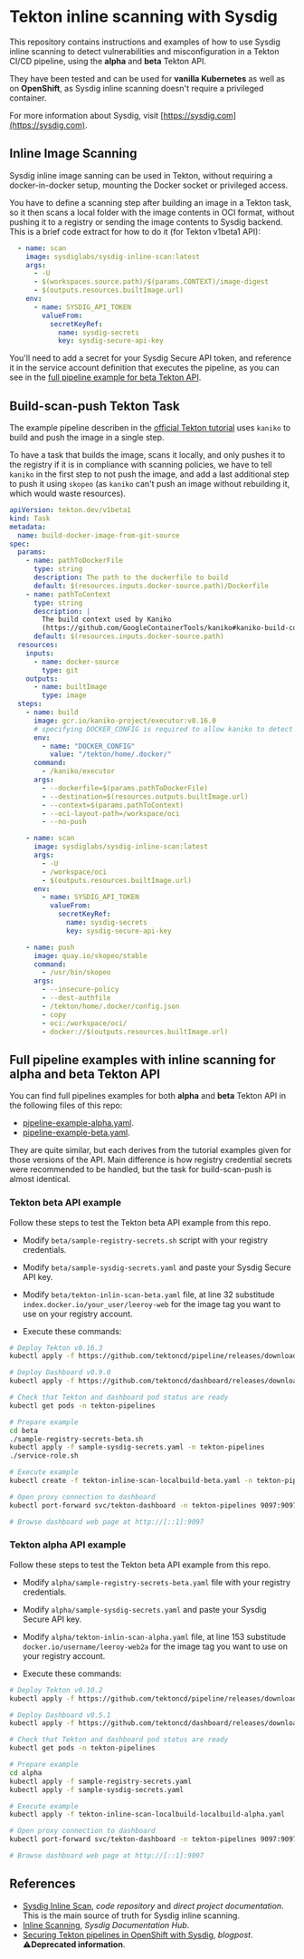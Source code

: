# Tekton inline scanning with Sysdig

This repository contains instructions and examples of how to use Sysdig inline scanning to detect vulnerabilities and misconfiguration in a Tekton CI/CD pipeline, using the **alpha** and **beta** Tekton API.

They have been tested and can be used for **vanilla Kubernetes** as well as on **OpenShift**, as Sysdig inline scanning doesn't require a privileged container.

For more information about Sysdig, visit [https://sysdig.com](https://sysdig.com).

## Inline Image Scanning

Sysdig inline image sanning can be used in Tekton, without requiring a docker-in-docker setup, mounting the Docker socket or privileged access.

You have to define a scanning step after building an image in a Tekton task, so it then scans a local folder with the image contents in OCI format, without pushing it to a registry or sending the image contents to Sysdig backend. This is a brief code extract for how to do it (for Tekton v1beta1 API):

```yaml
  - name: scan
    image: sysdiglabs/sysdig-inline-scan:latest
    args:
      - -U
      - $(workspaces.source.path)/$(params.CONTEXT)/image-digest
      - $(outputs.resources.builtImage.url)
    env:
      - name: SYSDIG_API_TOKEN
        valueFrom:
          secretKeyRef:
            name: sysdig-secrets
            key: sysdig-secure-api-key
```

You'll need to add a secret for your Sysdig Secure API token, and reference it in the service account definition that executes the pipeline, as you can see in the [full pipeline example for beta Tekton API](./beta/tekton-inline-scan-localbuild-beta.yaml).

## Build-scan-push Tekton Task

The example pipeline describen in the [official Tekton tutorial](https://github.com/tektoncd/pipeline/blob/master/docs/tutorial.md) uses `kaniko` to build and push the image in a single step. 

To have a task that builds the image, scans it locally, and only pushes it to the registry if it is in compliance with scanning policies, we have to tell `kaniko` in the first step to not push the image, and add a last additional step to push it using `skopeo` (as `kaniko` can't push an image without rebuilding it, which would waste resources).

```yaml
apiVersion: tekton.dev/v1beta1
kind: Task
metadata:
  name: build-docker-image-from-git-source
spec:
  params:
    - name: pathToDockerFile
      type: string
      description: The path to the dockerfile to build
      default: $(resources.inputs.docker-source.path)/Dockerfile
    - name: pathToContext
      type: string
      description: |
        The build context used by Kaniko
        (https://github.com/GoogleContainerTools/kaniko#kaniko-build-contexts)
      default: $(resources.inputs.docker-source.path)
  resources:
    inputs:
      - name: docker-source
        type: git
    outputs:
      - name: builtImage
        type: image
  steps:
    - name: build
      image: gcr.io/kaniko-project/executor:v0.16.0
      # specifying DOCKER_CONFIG is required to allow kaniko to detect docker credential
      env:
        - name: "DOCKER_CONFIG"
          value: "/tekton/home/.docker/"
      command:
        - /kaniko/executor
      args:
        - --dockerfile=$(params.pathToDockerFile)
        - --destination=$(resources.outputs.builtImage.url)
        - --context=$(params.pathToContext)
        - --oci-layout-path=/workspace/oci
        - --no-push

    - name: scan
      image: sysdiglabs/sysdig-inline-scan:latest
      args:
        - -U
        - /workspace/oci
        - $(outputs.resources.builtImage.url)
      env:
        - name: SYSDIG_API_TOKEN
          valueFrom:
            secretKeyRef:
              name: sysdig-secrets
              key: sysdig-secure-api-key

    - name: push
      image: quay.io/skopeo/stable
      command:
        - /usr/bin/skopeo
      args:
        - --insecure-policy      
        - --dest-authfile
        - /tekton/home/.docker/config.json
        - copy
        - oci:/workspace/oci/
        - docker://$(outputs.resources.builtImage.url)
```

## Full pipeline examples with inline scanning for alpha and beta Tekton API

You can find full pipelines examples for both **alpha** and **beta** Tekton API in the following files of this repo:

* [pipeline-example-alpha.yaml](./alpha/tekton-inline-scan-localbuild-alpha.yaml).
* [pipeline-example-beta.yaml](./beta/tekton-inline-scan-locallbuild-beta.yaml).

They are quite similar, but each derives from the tutorial examples given for those versions of the API. Main difference is how registry credential secrets were recommended to be handled, but the task for build-scan-push is almost identical.

### Tekton beta API example

Follow these steps to test the Tekton beta API example from this repo.

* Modify `beta/sample-registry-secrets.sh` script with your registry credentials.
* Modify `beta/sample-sysdig-secrets.yaml` and paste your Sysdig Secure API key.
* Modify `beta/tekton-inlin-scan-beta.yaml` file, at line 32 substitude `index.docker.io/your_user/leeroy-web` for the image tag you want to use on your registry account.

* Execute these commands:

```bash
# Deploy Tekton v0.16.3
kubectl apply -f https://github.com/tektoncd/pipeline/releases/download/v0.16.3/release.notags.yaml

# Deploy Dashboard v0.9.0
kubectl apply -f https://github.com/tektoncd/dashboard/releases/download/v0.9.0/tekton-dashboard-release.yaml

# Check that Tekton and dashboard pod status are ready
kubectl get pods -n tekton-pipelines

# Prepare example
cd beta
./sample-registry-secrets-beta.sh
kubectl apply -f sample-sysdig-secrets.yaml -n tekton-pipelines
./service-role.sh

# Execute example
kubectl create -f tekton-inline-scan-localbuild-beta.yaml -n tekton-pipelines

# Open proxy connection to dashboard
kubectl port-forward svc/tekton-dashboard -n tekton-pipelines 9097:9097

# Browse dashboard web page at http://[::1]:9097
```

### Tekton alpha API example

Follow these steps to test the Tekton beta API example from this repo.

* Modify `alpha/sample-registry-secrets-beta.yaml` file with your registry credentials.
* Modify `alpha/sample-sysdig-secrets.yaml` and paste your Sysdig Secure API key.
* Modify `alpha/tekton-inlin-scan-alpha.yaml` file, at line 153 substitude `docker.io/username/leeroy-web2a` for the image tag you want to use on your registry account.

* Execute these commands:

```bash
# Deploy Tekton v0.10.2
kubectl apply -f https://github.com/tektoncd/pipeline/releases/download/v0.10.2/release.notags.yaml

# Deploy Dashboard v0.5.1
kubectl apply -f https://github.com/tektoncd/dashboard/releases/download/v0.5.1/tekton-dashboard-release.yaml

# Check that Tekton and dashboard pod status are ready
kubectl get pods -n tekton-pipelines

# Prepare example
cd alpha
kubectl apply -f sample-registry-secrets.yaml
kubectl apply -f sample-sysdig-secrets.yaml

# Execute example
kubectl apply -f tekton-inline-scan-localbuild-localbuild-alpha.yaml

# Open proxy connection to dashboard
kubectl port-forward svc/tekton-dashboard -n tekton-pipelines 9097:9097

# Browse dashboard web page at http://[::1]:9097
```

## References

* [Sysdig Inline Scan](https://github.com/sysdiglabs/secure-inline-scan), _code repository_ and _direct project documentation_. This is the main source of truth for Sysdig inline scanning.
* [Inline Scanning](https://docs.sysdig.com/en/integrate-with-ci-cd-tools.html#UUID-8945ddee-8c45-58b4-7d85-e06c4235d03c_UUID-5d107c7b-457e-3862-51b5-01bdd9699105), _Sysdig Documentation Hub_.
* [Securing Tekton pipelines in OpenShift with Sysdig](https://sysdig.com/blog/securing-tekton-pipelines-openshift/), _blogpost_.
  ⚠**Deprecated information**.

